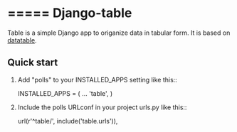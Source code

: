 =====
Django-table
=====

Table is a simple Django app to origanize data in tabular form.
It is based on [datatable](http://datatables.net).

Quick start
-----------

1. Add "polls" to your INSTALLED_APPS setting like this::

      INSTALLED_APPS = (
          ...
          'table',
      )

2. Include the polls URLconf in your project urls.py like this::

      url(r'^table/', include('table.urls')),


